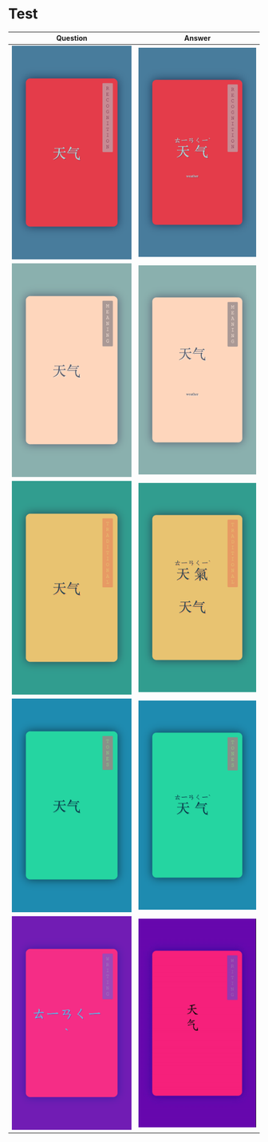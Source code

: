 
# Test


| Question      | Answer |
| ----------- | ----------- |
| ![Recognition Question](./images/recognition-question.png) | ![Recognition Answer](./images/recognition-answer.png)  
| ![Meaning Question](./images/meaning-question.png) | ![Meaning Answer](./images/meaning-answer.png)  |
| ![Traditional Question](./images/traditional-question.png) | ![Traditional Answer](./images/traditional-answer.png)  
| ![Tones Question](./images/tones-question.png) | ![Tones Answer](./images/tones-answer.png)  |
| ![Writing Question](./images/writing-question.png) | ![Writing Answer](./images/writing-answer.gif)  |